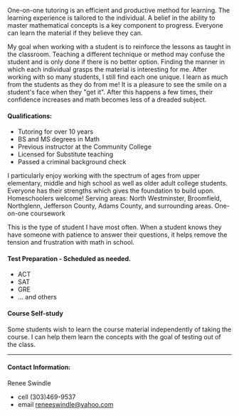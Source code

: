 One-on-one tutoring is an efficient and productive method for learning. The learning experience is tailored to the individual. A belief in the ability to master mathematical concepts is a key component to progress. Everyone can learn the material if they believe they can.

My goal when working with a student is to reinforce the lessons as taught in the classroom. Teaching a different technique or method may confuse the student and is only done if there is no better option. Finding the manner in which each individual grasps the material is interesting for me. After working with so many students, I still find each one unique. I learn as much from the students as they do from me! It is a pleasure to see the smile on a student's face when they "get it". After this happens a few times, their confidence increases and math becomes less of a dreaded subject.

#### Qualifications:
- Tutoring for over 10 years
- BS and MS degrees in Math
- Previous instructor at the Community College
- Licensed for Substitute teaching
- Passed a criminal background check

I particularly enjoy working with the spectrum of ages from upper elementary, middle and high school as well as older adult college students. Everyone has their strengths which gives the foundation to build upon. Homeschoolers welcome!
Serving areas:
North Westminster, Broomfield, Northglenn, Jefferson County, Adams County, and surrounding areas.
One-on-one coursework

This is the type of student I have most often. When a student knows they have someone with patience to answer their questions, it helps remove the tension and frustration with math in school.

#### Test Preparation - Scheduled as needed.
- ACT
- SAT
- GRE
- ... and others

#### Course Self-study
Some students wish to learn the course material independently of taking the course. I can help them learn the concepts with the goal of testing out of the class.

---

#### Contact Information:
Renee Swindle
- cell (303)469-9537
- email reneeswindle@yahoo.com
